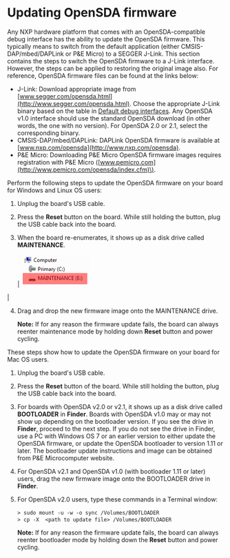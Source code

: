 # Updating OpenSDA firmware

Any NXP hardware platform that comes with an OpenSDA-compatible debug interface has the ability to update the OpenSDA firmware. This typically means to switch from the default application \(either CMSIS-DAP/mbed/DAPLink or P&E Micro\) to a SEGGER J-Link. This section contains the steps to switch the OpenSDA firmware to a J-Link interface. However, the steps can be applied to restoring the original image also. For reference, OpenSDA firmware files can be found at the links below:

-   J-Link: Download appropriate image from [www.segger.com/opensda.html](http://www.segger.com/opensda.html). Choose the appropriate J-Link binary based on the table in [Default debug interfaces](default_debug_interfaces.md#). Any OpenSDA v1.0 interface should use the standard OpenSDA download \(in other words, the one with no version\). For OpenSDA 2.0 or 2.1, select the corresponding binary.
-   CMSIS-DAP/mbed/DAPLink: DAPLink OpenSDA firmware is available at [www.nxp.com/opensda](http://www.nxp.com/opensda).
-   P&E Micro: Downloading P&E Micro OpenSDA firmware images requires registration with P&E Micro \([www.pemicro.com](http://www.pemicro.com/opensda/index.cfm)\).

Perform the following steps to update the OpenSDA firmware on your board for Windows and Linux OS users:

1.  Unplug the board's USB cable.
2.  Press the **Reset** button on the board. While still holding the button, plug the USB cable back into the board.
3.  When the board re-enumerates, it shows up as a disk drive called **MAINTENANCE**.

    |![](../images/maintenance_drive.png "MAINTENANCE drive")

|

4.  Drag and drop the new firmware image onto the MAINTENANCE drive.

    **Note:** If for any reason the firmware update fails, the board can always reenter maintenance mode by holding down **Reset** button and power cycling.


These steps show how to update the OpenSDA firmware on your board for Mac OS users.

1.  Unplug the board's USB cable.
2.  Press the **Reset** button of the board. While still holding the button, plug the USB cable back into the board.
3.  For boards with OpenSDA v2.0 or v2.1, it shows up as a disk drive called **BOOTLOADER** in **Finder**. Boards with OpenSDA v1.0 may or may not show up depending on the bootloader version. If you see the drive in **Finder**, proceed to the next step. If you do not see the drive in Finder, use a PC with Windows OS 7 or an earlier version to either update the OpenSDA firmware, or update the OpenSDA bootloader to version 1.11 or later. The bootloader update instructions and image can be obtained from P&E Microcomputer website.
4.  For OpenSDA v2.1 and OpenSDA v1.0 \(with bootloader 1.11 or later\) users, drag the new firmware image onto the BOOTLOADER drive in **Finder**.
5.  For OpenSDA v2.0 users, type these commands in a Terminal window:

    ```
    > sudo mount -u -w -o sync /Volumes/BOOTLOADER
    > cp -X  <path to update file> /Volumes/BOOTLOADER
    ```

    **Note:** If for any reason the firmware update fails, the board can always reenter bootloader mode by holding down the **Reset** button and power cycling.


